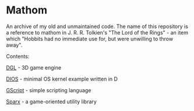 # Mathom
An archive of my old and unmaintained code. The name of this repository is a reference to mathom in J. R. R. Tolkien's "The Lord of the Rings" - an item which "Hobbits had no immediate use for, but were unwilling to throw away".

Contents:

[DGL](https://github.com/gecko0307/mathom/tree/master/dgl) - 3D game engine

[DIOS](https://github.com/gecko0307/mathom/tree/master/dios) - minimal OS kernel example written in D

[GScript](https://github.com/gecko0307/mathom/tree/master/gscript) - simple scripting language

[Sparx](https://github.com/gecko0307/mathom/tree/master/sparx) - a game-oriented utility library

